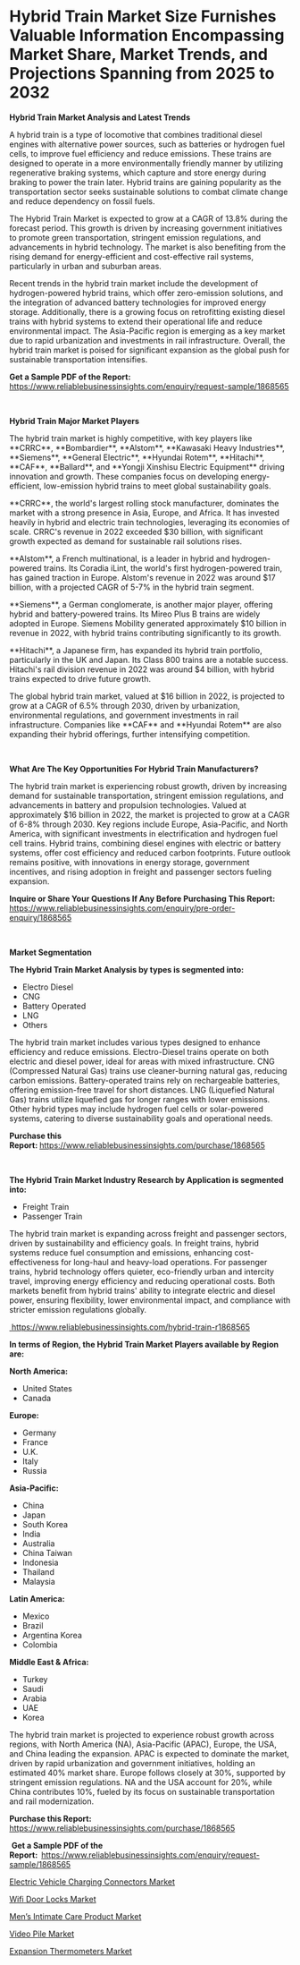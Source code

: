 <p><h1>Hybrid Train Market Size Furnishes Valuable Information Encompassing Market Share, Market Trends, and Projections Spanning from 2025 to 2032</h1></p><p><strong>Hybrid Train Market Analysis and Latest Trends</strong></p>
<p><p>A hybrid train is a type of locomotive that combines traditional diesel engines with alternative power sources, such as batteries or hydrogen fuel cells, to improve fuel efficiency and reduce emissions. These trains are designed to operate in a more environmentally friendly manner by utilizing regenerative braking systems, which capture and store energy during braking to power the train later. Hybrid trains are gaining popularity as the transportation sector seeks sustainable solutions to combat climate change and reduce dependency on fossil fuels.</p><p>The Hybrid Train Market is expected to grow at a CAGR of 13.8% during the forecast period. This growth is driven by increasing government initiatives to promote green transportation, stringent emission regulations, and advancements in hybrid technology. The market is also benefiting from the rising demand for energy-efficient and cost-effective rail systems, particularly in urban and suburban areas.</p><p>Recent trends in the hybrid train market include the development of hydrogen-powered hybrid trains, which offer zero-emission solutions, and the integration of advanced battery technologies for improved energy storage. Additionally, there is a growing focus on retrofitting existing diesel trains with hybrid systems to extend their operational life and reduce environmental impact. The Asia-Pacific region is emerging as a key market due to rapid urbanization and investments in rail infrastructure. Overall, the hybrid train market is poised for significant expansion as the global push for sustainable transportation intensifies.</p></p>
<p><strong>Get a Sample PDF of the Report:&nbsp;</strong> <a href="https://www.reliablebusinessinsights.com/enquiry/request-sample/1868565?utm_campaign=1091&utm_medium=2&utm_source=Github&utm_content=ia&utm_term=21012025&utm_id=hybrid-train">https://www.reliablebusinessinsights.com/enquiry/request-sample/1868565</a></p>
<p>&nbsp;</p>
<p><strong>Hybrid Train Major Market Players</strong></p>
<p><p>The hybrid train market is highly competitive, with key players like **CRRC**, **Bombardier**, **Alstom**, **Kawasaki Heavy Industries**, **Siemens**, **General Electric**, **Hyundai Rotem**, **Hitachi**, **CAF**, **Ballard**, and **Yongji Xinshisu Electric Equipment** driving innovation and growth. These companies focus on developing energy-efficient, low-emission hybrid trains to meet global sustainability goals.</p><p>**CRRC**, the world's largest rolling stock manufacturer, dominates the market with a strong presence in Asia, Europe, and Africa. It has invested heavily in hybrid and electric train technologies, leveraging its economies of scale. CRRC's revenue in 2022 exceeded $30 billion, with significant growth expected as demand for sustainable rail solutions rises.</p><p>**Alstom**, a French multinational, is a leader in hybrid and hydrogen-powered trains. Its Coradia iLint, the world's first hydrogen-powered train, has gained traction in Europe. Alstom's revenue in 2022 was around $17 billion, with a projected CAGR of 5-7% in the hybrid train segment.</p><p>**Siemens**, a German conglomerate, is another major player, offering hybrid and battery-powered trains. Its Mireo Plus B trains are widely adopted in Europe. Siemens Mobility generated approximately $10 billion in revenue in 2022, with hybrid trains contributing significantly to its growth.</p><p>**Hitachi**, a Japanese firm, has expanded its hybrid train portfolio, particularly in the UK and Japan. Its Class 800 trains are a notable success. Hitachi's rail division revenue in 2022 was around $4 billion, with hybrid trains expected to drive future growth.</p><p>The global hybrid train market, valued at $16 billion in 2022, is projected to grow at a CAGR of 6.5% through 2030, driven by urbanization, environmental regulations, and government investments in rail infrastructure. Companies like **CAF** and **Hyundai Rotem** are also expanding their hybrid offerings, further intensifying competition.</p></p>
<p>&nbsp;</p>
<p><strong>What Are The Key Opportunities For Hybrid Train Manufacturers?</strong></p>
<p><p>The hybrid train market is experiencing robust growth, driven by increasing demand for sustainable transportation, stringent emission regulations, and advancements in battery and propulsion technologies. Valued at approximately $16 billion in 2022, the market is projected to grow at a CAGR of 6-8% through 2030. Key regions include Europe, Asia-Pacific, and North America, with significant investments in electrification and hydrogen fuel cell trains. Hybrid trains, combining diesel engines with electric or battery systems, offer cost efficiency and reduced carbon footprints. Future outlook remains positive, with innovations in energy storage, government incentives, and rising adoption in freight and passenger sectors fueling expansion.</p></p>
<p><strong>Inquire or Share Your Questions If Any Before Purchasing This Report:</strong> <a href="https://www.reliablebusinessinsights.com/enquiry/pre-order-enquiry/1868565?utm_campaign=1091&utm_medium=2&utm_source=Github&utm_content=ia&utm_term=21012025&utm_id=hybrid-train">https://www.reliablebusinessinsights.com/enquiry/pre-order-enquiry/1868565</a></p>
<p>&nbsp;</p>
<p><strong>Market Segmentation</strong></p>
<p><strong>The Hybrid Train Market Analysis by types is segmented into:</strong></p>
<p><ul><li>Electro Diesel</li><li>CNG</li><li>Battery Operated</li><li>LNG</li><li>Others</li></ul></p>
<p><p>The hybrid train market includes various types designed to enhance efficiency and reduce emissions. Electro-Diesel trains operate on both electric and diesel power, ideal for areas with mixed infrastructure. CNG (Compressed Natural Gas) trains use cleaner-burning natural gas, reducing carbon emissions. Battery-operated trains rely on rechargeable batteries, offering emission-free travel for short distances. LNG (Liquefied Natural Gas) trains utilize liquefied gas for longer ranges with lower emissions. Other hybrid types may include hydrogen fuel cells or solar-powered systems, catering to diverse sustainability goals and operational needs.</p></p>
<p><strong>Purchase this Report:&nbsp;</strong><a href="https://www.reliablebusinessinsights.com/purchase/1868565?utm_campaign=1091&utm_medium=2&utm_source=Github&utm_content=ia&utm_term=21012025&utm_id=hybrid-train">https://www.reliablebusinessinsights.com/purchase/1868565</a></p>
<p>&nbsp;</p>
<p><strong>The Hybrid Train Market Industry Research by Application is segmented into:</strong></p>
<p><ul><li>Freight Train</li><li>Passenger Train</li></ul></p>
<p><p>The hybrid train market is expanding across freight and passenger sectors, driven by sustainability and efficiency goals. In freight trains, hybrid systems reduce fuel consumption and emissions, enhancing cost-effectiveness for long-haul and heavy-load operations. For passenger trains, hybrid technology offers quieter, eco-friendly urban and intercity travel, improving energy efficiency and reducing operational costs. Both markets benefit from hybrid trains' ability to integrate electric and diesel power, ensuring flexibility, lower environmental impact, and compliance with stricter emission regulations globally.</p></p>
<p><a href="https://www.reliablebusinessinsights.com/hybrid-train-r1868565?utm_campaign=1091&utm_medium=2&utm_source=Github&utm_content=ia&utm_term=21012025&utm_id=hybrid-train">&nbsp;https://www.reliablebusinessinsights.com/hybrid-train-r1868565</a></p>
<p><strong>In terms of Region, the Hybrid Train Market Players available by Region are:</strong></p>
<p>
    <p> <strong> North America: </strong>
        <ul>
            <li>United States</li>
            <li>Canada</li>
        </ul>
        </p> 
    <p> <strong> Europe: </strong>
        <ul>
            <li>Germany</li>
            <li>France</li>
            <li>U.K.</li>
            <li>Italy</li>
            <li>Russia</li>
        </ul>
        </p> 
    <p> <strong> Asia-Pacific: </strong>
        <ul>
            <li>China</li>
            <li>Japan</li>
            <li>South Korea</li>
            <li>India</li>
            <li>Australia</li>
            <li>China Taiwan</li>
            <li>Indonesia</li>
            <li>Thailand</li>
            <li>Malaysia</li>
        </ul>
        </p> 
    <p> <strong> Latin America: </strong>
        <ul>
            <li>Mexico</li>
            <li>Brazil</li>
            <li>Argentina Korea</li>
            <li>Colombia</li>
        </ul>
        </p> 
    <p> <strong> Middle East & Africa: </strong>
        <ul>
            <li>Turkey</li>
            <li>Saudi</li>
            <li>Arabia</li>
            <li>UAE</li>
            <li>Korea</li>
        </ul>
    </p>
    </p>
<p><p>The hybrid train market is projected to experience robust growth across regions, with North America (NA), Asia-Pacific (APAC), Europe, the USA, and China leading the expansion. APAC is expected to dominate the market, driven by rapid urbanization and government initiatives, holding an estimated 40% market share. Europe follows closely at 30%, supported by stringent emission regulations. NA and the USA account for 20%, while China contributes 10%, fueled by its focus on sustainable transportation and rail modernization.</p></p>
<p><strong>Purchase this Report: </strong><a href="https://www.reliablebusinessinsights.com/purchase/1868565?utm_campaign=1091&utm_medium=2&utm_source=Github&utm_content=ia&utm_term=21012025&utm_id=hybrid-train">https://www.reliablebusinessinsights.com/purchase/1868565</a></p>
<p>&nbsp;<strong>Get a Sample PDF of the Report:&nbsp;&nbsp;</strong><a href="https://www.reliablebusinessinsights.com/enquiry/request-sample/1868565?utm_campaign=1091&utm_medium=2&utm_source=Github&utm_content=ia&utm_term=21012025&utm_id=hybrid-train">https://www.reliablebusinessinsights.com/enquiry/request-sample/1868565</a></p>
<p><strong></strong></p>
<p><p><a href="https://github.com/suleimannichelle7/Market-Research-Report-List-1/blob/main/electric-vehicle-charging-connectors-market.md?utm_campaign=1091&utm_medium=2&utm_source=Github&utm_content=ia&utm_term=21012025&utm_id=hybrid-train">Electric Vehicle Charging Connectors Market</a></p><p><a href="https://www.linkedin.com/pulse/value-segmentation-share-andanalysis-wifi-door-locks-tl7nc?utm_campaign=1091&utm_medium=2&utm_source=Github&utm_content=ia&utm_term=21012025&utm_id=hybrid-train">Wifi Door Locks Market</a></p><p><a href="https://www.linkedin.com/pulse/swot-analysis-mens-intimate-care-product-market-business-ojpsf?utm_campaign=1091&utm_medium=2&utm_source=Github&utm_content=ia&utm_term=21012025&utm_id=hybrid-train">Men’s Intimate Care Product Market</a></p><p><a href="https://github.com/rosamariarocque98/Market-Research-Report-List-1/blob/main/video-pile-market.md?utm_campaign=1091&utm_medium=2&utm_source=Github&utm_content=ia&utm_term=21012025&utm_id=hybrid-train">Video Pile Market</a></p><p><a href="https://www.linkedin.com/pulse/expansion-thermometers-market-size-share-research-report-2025-2032-p2yuc?utm_campaign=1091&utm_medium=2&utm_source=Github&utm_content=ia&utm_term=21012025&utm_id=hybrid-train">Expansion Thermometers Market</a></p></p>